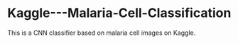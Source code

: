 # Kaggle---Malaria-Cell-Classification
This is a CNN classifier based on malaria cell images on Kaggle.
